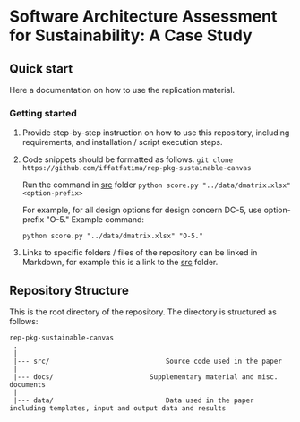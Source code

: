 # Software Architecture Assessment for Sustainability: A Case Study


## Quick start
Here a documentation on how to use the replication material.

### Getting started

1. Provide step-by-step instruction on how to use this repository, including requirements, and installation / script execution steps.

2. Code snippets should be formatted as follows.
   `git clone https://github.com/iffatfatima/rep-pkg-sustainable-canvas`
   
   Run the command in [src](src/) folder 
   `python score.py "../data/dmatrix.xlsx" <option-prefix>`

	For example, for all design options for design concern DC-5, use option-prefix "O-5."
	Example command:
	
   `python score.py "../data/dmatrix.xlsx" "O-5."`

3. Links to specific folders / files of the repository can be linked in Markdown, for example this is a link to the [src](src/) folder.

## Repository Structure
This is the root directory of the repository. The directory is structured as follows:

    rep-pkg-sustainable-canvas
     .
     |
     |--- src/                             Source code used in the paper
     |
     |--- docs/                   	   Supplementary material and misc. documents
     |
     |--- data/                            Data used in the paper including templates, input and output data and results
              
